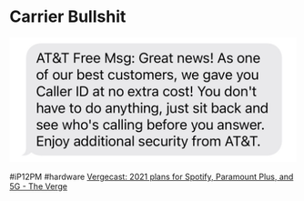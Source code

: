 # Carrier Bullshit
![](Carrier%20Bullshit/Photo%20Feb%2015,%202021%20at%20134502.jpg)


#iP12PM #hardware
[Vergecast: 2021 plans for Spotify, Paramount Plus, and 5G - The Verge](https://www.theverge.com/2021/2/26/22302897/vergecast-podcast-442-spotify-paramount-plus-5g-announcements)